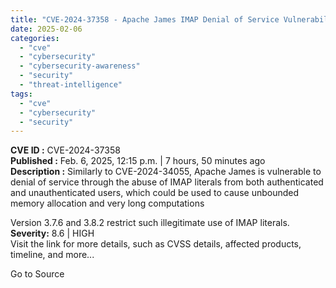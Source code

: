 ```yaml
---
title: "CVE-2024-37358 - Apache James IMAP Denial of Service Vulnerability"
date: 2025-02-06
categories: 
  - "cve"
  - "cybersecurity"
  - "cybersecurity-awareness"
  - "security"
  - "threat-intelligence"
tags: 
  - "cve"
  - "cybersecurity"
  - "security"
---
```


**CVE ID :** CVE-2024-37358  
**Published :** Feb. 6, 2025, 12:15 p.m. | 7 hours, 50 minutes ago  
**Description :** Similarly to CVE-2024-34055, Apache James is vulnerable to denial of service through the abuse of IMAP literals from both authenticated and unauthenticated users, which could be used to cause unbounded memory allocation and very long computations

Version 3.7.6 and 3.8.2 restrict such illegitimate use of IMAP literals.  
**Severity:** 8.6 | HIGH  
Visit the link for more details, such as CVSS details, affected products, timeline, and more...

Go to Source
